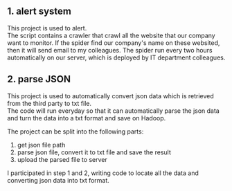 ## 1. alert system
This project is used to alert.  
The script contains a crawler that crawl all the website that our company want to monitor. If the spider find our company's name on these websited, then it will send email to my colleagues. The spider run every two hours automatically on our server, which is deployed by IT department colleagues.

## 2. parse JSON
This project is used to automatically convert json data which is retrieved from the third party to txt file.  
The code will run everyday so that it can automatically parse the json data and turn the data into a txt format and save on Hadoop.  

The project can be split into the following parts:  
1. get json file path
2. parse json file, convert it to txt file and save the result
3. upload the parsed file to server

I participated in step 1 and 2, writing code to locate all the data and converting json data into txt format.
